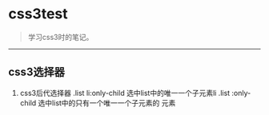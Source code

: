 # css3test

> 学习css3时的笔记。

---------------------------------------

## css3选择器

1.   css3后代选择器
     .list li:only-child
     选中list中的唯一一个子元素li
     .list :only-child
     选中list中的只有一个唯一一个子元素的 元素
